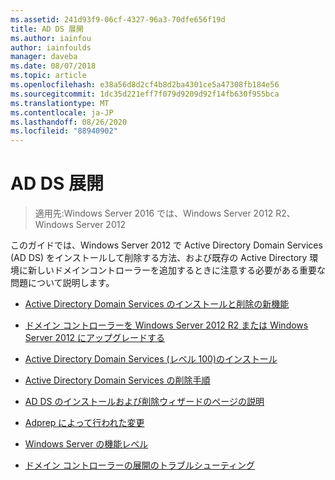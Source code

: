 ```yaml
---
ms.assetid: 241d93f9-06cf-4327-96a3-70dfe656f19d
title: AD DS 展開
ms.author: iainfou
author: iainfoulds
manager: daveba
ms.date: 08/07/2018
ms.topic: article
ms.openlocfilehash: e38a56d8d2cf4b8d2ba4301ce5a47308fb184e56
ms.sourcegitcommit: 1dc35d221eff7f079d9209d92f14fb630f955bca
ms.translationtype: MT
ms.contentlocale: ja-JP
ms.lasthandoff: 08/26/2020
ms.locfileid: "88940902"
---
```

# <a name="ad-ds-deployment"></a>AD DS 展開

>適用先:Windows Server 2016 では、Windows Server 2012 R2、Windows Server 2012

このガイドでは、Windows Server 2012 で Active Directory Domain Services (AD DS) をインストールして削除する方法、および既存の Active Directory 環境に新しいドメインコントローラーを追加するときに注意する必要がある重要な問題について説明します。

- [Active Directory Domain Services のインストールと削除の新機能](../../ad-ds/deploy/What-s-New-in-Active-Directory-Domain-Services-Installation-and-Removal.md)

- [ドメイン コントローラーを Windows Server 2012 R2 または Windows Server 2012 にアップグレードする](../../ad-ds/deploy/Upgrade-Domain-Controllers-to-Windows-Server-2012-R2-and-Windows-Server-2012.md)

- [Active Directory Domain Services &#40;レベル 100&#41;のインストール ](../../ad-ds/deploy/Install-Active-Directory-Domain-Services--Level-100-.md)

- [Active Directory Domain Services の削除手順](assetId:///99b97af0-aa7e-41ed-8c81-4eee6c03eb4c)

- [AD DS のインストールおよび削除ウィザードのページの説明](../../ad-ds/deploy/AD-DS-Installation-and-Removal-Wizard-Page-Descriptions.md)

- [Adprep によって行われた変更](../../ad-ds/deploy/adprep/Changes-Made-by-Adprep.md)

- [Windows Server の機能レベル](../../ad-ds/active-directory-functional-levels.md)

- [ドメイン コントローラーの展開のトラブルシューティング](../../ad-ds/deploy/Troubleshooting-Domain-Controller-Deployment.md)
